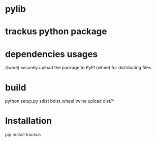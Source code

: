 # pylib

# trackus python package

# dependencies usages
(twine) securely upload the package to PyPI
(whee) for distributing files

# build
python setup.py sdist bdist_wheel
twine upload dist/*

# Installation
pip install trackus